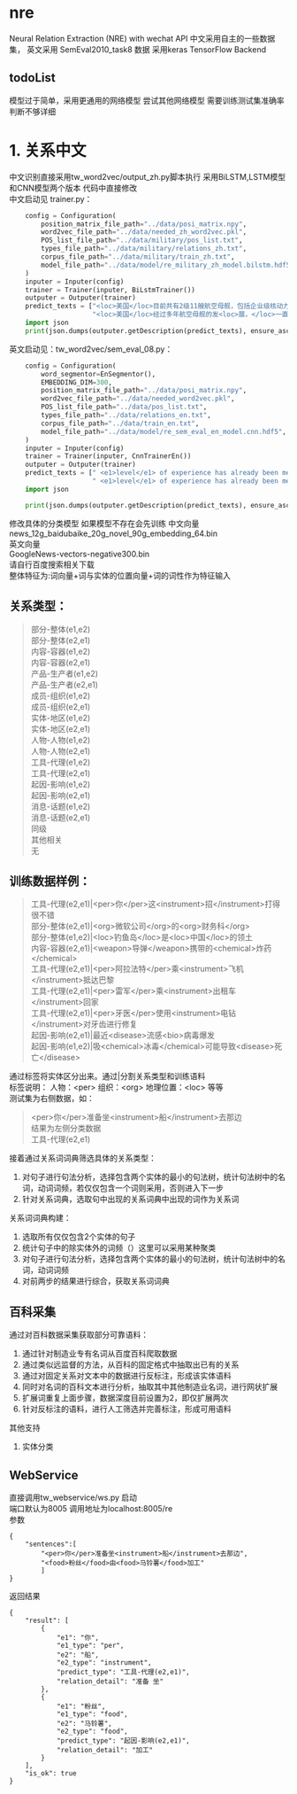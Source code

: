 # nre 
Neural Relation Extraction (NRE) with wechat API
中文采用自主的一些数据集，
英文采用 SemEval2010_task8 数据
采用keras TensorFlow Backend

## todoList
模型过于简单，采用更通用的网络模型
尝试其他网络模型
需要训练测试集准确率判断不够详细

# 1. 关系中文
中文识别直接采用tw_word2vec/output_zh.py脚本执行
采用BiLSTM,LSTM模型和CNN模型两个版本
代码中直接修改  
中文启动见 trainer.py：
```python
    config = Configuration(
        position_matrix_file_path="../data/posi_matrix.npy",
        word2vec_file_path="../data/needed_zh_word2vec.pkl",
        POS_list_file_path="../data/military/pos_list.txt",
        types_file_path="../data/military/relations_zh.txt",
        corpus_file_path="../data/military/train_zh.txt",
        model_file_path="../data/model/re_military_zh_model.bilstm.hdf5",
    )
    inputer = Inputer(config)
    trainer = Trainer(inputer, BiLstmTrainer())
    outputer = Outputer(trainer)
    predict_texts = ["<loc>美国</loc>目前共有2级11艘航空母舰，包括企业级核动力航母1艘，尼米兹级核动力航母10<loc>艘，</loc>全部采用核动力发动机",
                     "<loc>美国</loc>经过多年航空母舰的发<loc>展，</loc>一直以来都是全球拥有最多、排水量和体积最大、舰载机搭载数量最多、作战效率最强大、而且全部使用核动力航空母舰的国家"]
    import json
    print(json.dumps(outputer.getDescription(predict_texts), ensure_ascii=False))
```  
英文启动见：tw_word2vec/sem_eval_08.py：
```python
    config = Configuration(
        word_segmentor=EnSegmentor(),
        EMBEDDING_DIM=300,
        position_matrix_file_path="../data/posi_matrix.npy",
        word2vec_file_path="../data/needed_word2vec.pkl",
        POS_list_file_path="../data/pos_list.txt",
        types_file_path="../data/relations_en.txt",
        corpus_file_path="../data/train_en.txt",
        model_file_path="../data/model/re_sem_eval_en_model.cnn.hdf5",
    )
    inputer = Inputer(config)
    trainer = Trainer(inputer, CnnTrainerEn())
    outputer = Outputer(trainer)
    predict_texts = [" <e1>level</e1> of experience has already been mentioned in the previous <e2>chapter</e2>.",
                     " <e1>level</e1> of experience has already been mentioned in the previous <e2>chapter</e2>."]
    import json

    print(json.dumps(outputer.getDescription(predict_texts), ensure_ascii=False))
```


修改具体的分类模型 如果模型不存在会先训练
中文向量  
news_12g_baidubaike_20g_novel_90g_embedding_64.bin  
英文向量  
GoogleNews-vectors-negative300.bin  
请自行百度搜索相关下载  
整体特征为:词向量+词与实体的位置向量+词的词性作为特征输入


## 关系类型：

>部分-整体(e1,e2)  
部分-整体(e2,e1)  
内容-容器(e1,e2)  
内容-容器(e2,e1)  
产品-生产者(e1,e2)  
产品-生产者(e2,e1)  
成员-组织(e1,e2)  
成员-组织(e2,e1)  
实体-地区(e1,e2)  
实体-地区(e2,e1)  
人物-人物(e1,e2)  
人物-人物(e2,e1)  
工具-代理(e1,e2)  
工具-代理(e2,e1)  
起因-影响(e1,e2)  
起因-影响(e2,e1)  
消息-话题(e1,e2)  
消息-话题(e2,e1)  
同级  
其他相关  
无

## 训练数据样例：

>工具-代理(e2,e1)|\<per>你\</per>这\<instrument>招\</instrument>打得很不错  
部分-整体(e2,e1)|\<org>微软公司\</org>的\<org>财务科\</org>  
部分-整体(e1,e2)|\<loc>钓鱼岛\</loc>是\<loc>中国\</loc>的领土  
内容-容器(e2,e1)|\<weapon>导弹\</weapon>携带的\<chemical>炸药\</chemical>  
工具-代理(e2,e1)|\<per>阿拉法特\</per>乘\<instrument>飞机\</instrument>抵达巴黎  
工具-代理(e2,e1)|\<per>雷军\</per>乘\<instrument>出租车\</instrument>回家  
工具-代理(e2,e1)|\<per>牙医\</per>使用\<instrument>电钻\</instrument>对牙齿进行修复  
起因-影响(e2,e1)|最近\<disease>流感</disease>\<bio>病毒</bio>爆发  
起因-影响(e1,e2)|吸\<chemical>冰毒\</chemical>可能导致\<disease>死亡\</disease>  

通过标签将实体区分出来。通过|分割关系类型和训练语料  
标签说明： 人物：\<per>  组织：\<org>  地理位置：\<loc> 等等   
测试集为右侧数据，如：  
> \<per>你\</per>准备坐\<instrument>船\</instrument>去那边  
结果为左侧分类数据    
> 工具-代理(e2,e1)

接着通过关系词词典筛选具体的关系类型：
1. 对句子进行句法分析，选择包含两个实体的最小的句法树，统计句法树中的名词，动词词频，若仅仅包含一个词则采用，否则进入下一步
2. 针对关系词典，选取句中出现的关系词典中出现的词作为关系词

关系词词典构建：
1. 选取所有仅仅包含2个实体的句子
2. 统计句子中的除实体外的词频（）这里可以采用某种聚类
3. 对句子进行句法分析，选择包含两个实体的最小的句法树，统计句法树中的名词，动词词频
4. 对前两步的结果进行综合，获取关系词词典

## 百科采集
通过对百科数据采集获取部分可靠语料：
1. 通过针对制造业专有名词从百度百科爬取数据
2. 通过类似远监督的方法，从百科的固定格式中抽取出已有的关系
3. 通过对固定关系对文本中的数据进行反标注，形成该实体语料
4. 同时对名词的百科文本进行分析，抽取其中其他制造业名词，进行网状扩展
5. 扩展词重复上面步骤，数据深度目前设置为2，即仅扩展两次
6. 针对反标注的语料，进行人工筛选并完善标注，形成可用语料

其他支持
1. 实体分类

## WebService
直接调用tw_webservice/ws.py 启动  
端口默认为8005 调用地址为localhost:8005/re  
参数
```
{
	"sentences":[
		"<per>你</per>准备坐<instrument>船</instrument>去那边",
		"<food>粉丝</food>由<food>马铃薯</food>加工"
		]
}
```

返回结果
```
{
    "result": [
        {
            "e1": "你",
            "e1_type": "per",
            "e2": "船",
            "e2_type": "instrument",
            "predict_type": "工具-代理(e2,e1)",
            "relation_detail": "准备 坐"
        },
        {
            "e1": "粉丝",
            "e1_type": "food",
            "e2": "马铃薯",
            "e2_type": "food",
            "predict_type": "起因-影响(e2,e1)",
            "relation_detail": "加工"
        }
    ],
    "is_ok": true
}
```

